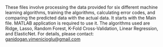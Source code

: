 These files involve processing the data provided for six different machine learning algorithms, training the algorithms, calculating error codes, and comparing the predicted data with the actual data. 
It starts with the Main file. MATLAB application is required to use it.
The algorithms used are Ridge, Lasso, Random Forest, K-Fold Cross-Validation, Linear Regression, and ElasticNet. 
For details, please contact: ganidogan.yimenicioglu@gmail.com
